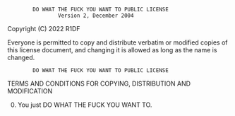             DO WHAT THE FUCK YOU WANT TO PUBLIC LICENSE
                    Version 2, December 2004

 Copyright (C) 2022 R1DF

 Everyone is permitted to copy and distribute verbatim or modified
 copies of this license document, and changing it is allowed as long
 as the name is changed.

            DO WHAT THE FUCK YOU WANT TO PUBLIC LICENSE
   TERMS AND CONDITIONS FOR COPYING, DISTRIBUTION AND MODIFICATION

  0. You just DO WHAT THE FUCK YOU WANT TO.

